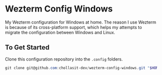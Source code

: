 # Wezterm Config Windows

My Wezterm configuration for Windows at home. The reason I use Wezterm is because
of its cross-platform support, which helps my attempts to migrate the configuration
between Windows and Linux.

## To Get Started

Clone this configuration repository into the `.config` folders.

```ps1
git clone git@github.com:chollasit-dev/wezterm-config-windows.git "$HOME/.config/wezterm"
```
